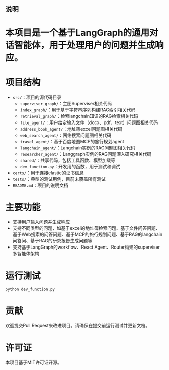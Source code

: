 ## 说明
# 本项目是一个基于LangGraph的通用对话智能体，用于处理用户的问题并生成响应。

# 项目结构
- `src/`：项目的源代码目录
  - `superviser_graph/`：主图Superviser相关代码
  - `index_graph/`：用于基于字符串序列构建RAG索引相关代码
  - `retrieval_graph/`：检索langchain知识的RAG检索相关代码
  - `file_agent/`：用户给定输入文件（docx、pdf、text）问题图相关代码
  - `address_book_agent/`：地址簿excel问题图相关代码
  - `web_search_agent/`：网络搜索问题图相关代码
  - `travel_agent/`：基于百度地图MCP的旅行规划agent
  - `langchain_agent/`：Langchain实例的RAG问题图相关代码
  - `researcher_agent/`：Langgraph实例的RAG问题深入研究相关代码
  - `shared/`：共享代码，包括工具函数、模型加载等
  - `dev_function.py`：开发用的函数，用于测试和调试
- `certs/`：用于连接elastic的证书信息
- `tests/`：典型的测试用例，目前未覆盖所有测试
- `README.md`：项目的说明文档

# 主要功能
- 支持用户输入问题并生成响应
- 支持不同类型的问题，如基于excel的地址簿检索问题、基于文件问答问题、基于Web搜索的问答问题、基于MCP的旅行规划问题、基于RAG的langchain问答问、基于RAG的研究报告生成问题等
- 支持基于LangGraph的workflow、React Agent、Router构建的superviser多智能体架构

# 运行测试
```
python dev_function.py
```

# 贡献
欢迎提交Pull Request来改进项目。请确保在提交前运行测试并更新文档。

# 许可证
本项目基于MIT许可证开源。
